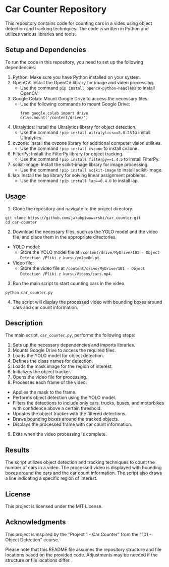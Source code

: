 # Car Counter Repository

This repository contains code for counting cars in a video using object detection and tracking techniques. The code is written in Python and utilizes various libraries and tools.

## Setup and Dependencies

To run the code in this repository, you need to set up the following dependencies:

1. Python: Make sure you have Python installed on your system.
2. OpenCV: Install the OpenCV library for image and video processing.
   - Use the command `pip install opencv-python-headless` to install OpenCV.
3. Google Colab: Mount Google Drive to access the necessary files.
   - Use the following commands to mount Google Drive:
     ```
     from google.colab import drive
     drive.mount('/content/drive/')
     ```
4. Ultralytics: Install the Ultralytics library for object detection.
   - Use the command `!pip install ultralytics==8.0.28` to install Ultralytics.
5. cvzone: Install the cvzone library for additional computer vision utilities.
   - Use the command `!pip install cvzone` to install cvzone.
6. FilterPy: Install the FilterPy library for object tracking.
   - Use the command `!pip install filterpy==1.4.5` to install FilterPy.
7. scikit-image: Install the scikit-image library for image processing.
   - Use the command `!pip install scikit-image` to install scikit-image.
8. lap: Install the lap library for solving linear assignment problems.
   - Use the command `!pip install lap==0.4.0` to install lap.

## Usage

1. Clone the repository and navigate to the project directory.
```
git clone https://github.com/jakubpiwowarski/car_counter.git
cd car-counter
```
2. Download the necessary files, such as the YOLO model and the video file, and place them in the appropriate directories.
- YOLO model:
  - Store the YOLO model file at `/content/drive/MyDrive/101 - Object Detection /Pliki z kursu/yolov8n.pt`.
- Video file:
  - Store the video file at `/content/drive/MyDrive/101 - Object Detection /Pliki z kursu/Videos/cars.mp4`.
3. Run the main script to start counting cars in the video.
```
python car_counter.py
```
4. The script will display the processed video with bounding boxes around cars and car count information.

## Description

The main script, `car_counter.py`, performs the following steps:

1. Sets up the necessary dependencies and imports libraries.
2. Mounts Google Drive to access the required files.
3. Loads the YOLO model for object detection.
4. Defines the class names for detection.
5. Loads the mask image for the region of interest.
6. Initializes the object tracker.
7. Opens the video file for processing.
8. Processes each frame of the video:
- Applies the mask to the frame.
- Performs object detection using the YOLO model.
- Filters the detections to include only cars, trucks, buses, and motorbikes with confidence above a certain threshold.
- Updates the object tracker with the filtered detections.
- Draws bounding boxes around the tracked objects.
- Displays the processed frame with car count information.
9. Exits when the video processing is complete.

## Results

The script utilizes object detection and tracking techniques to count the number of cars in a video. The processed video is displayed with bounding boxes around the cars and the car count information. The script also draws a line indicating a specific region of interest.

## License

This project is licensed under the MIT License.

## Acknowledgments

This project is inspired by the "Project 1 - Car Counter" from the "101 - Object Detection" course.

Please note that this README file assumes the repository structure and file locations based on the provided code. Adjustments may be needed if the structure or file locations differ.
